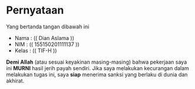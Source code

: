 # Pernyataan

Yang bertanda tangan dibawah ini

* Nama : (( Dian Aslama ))
* NIM : (( 155150201111137 ))
* Kelas : (( TIF-H ))

**Demi Allah** (atau sesuai keyakinan masing-masing) bahwa pekerjaan saya ini **MURNI** hasil jerih payah sendiri. Jika saya melakukan kecurangan dalam melakukan tugas ini, saya **siap** menerima sanksi yang berlaku di dunia dan akhirat.
